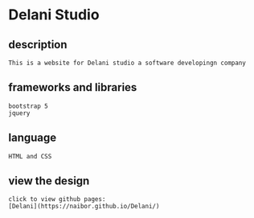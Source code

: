 # Delani Studio

<!-- about the website -->
## description
    This is a website for Delani studio a software developingn company

## frameworks and libraries
    bootstrap 5
    jquery
## language
    HTML and CSS

## view the design
    click to view github pages:
    [Delani](https://naibor.github.io/Delani/)